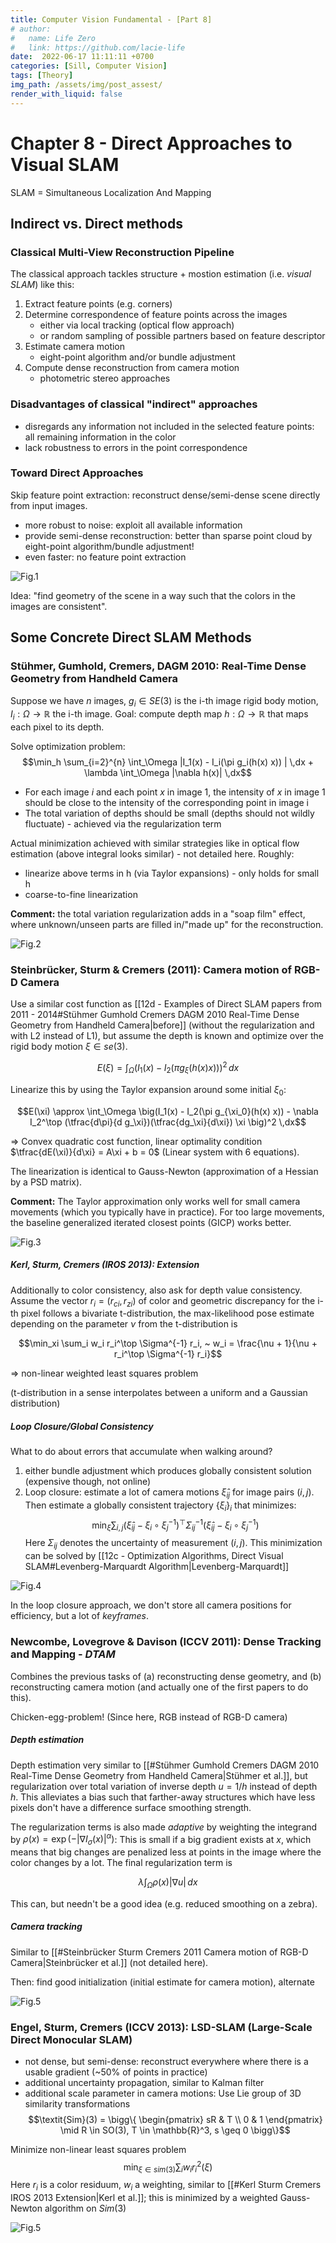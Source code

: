 ```yaml
---
title: Computer Vision Fundamental - [Part 8]
# author:
#   name: Life Zero
#   link: https://github.com/lacie-life
date:  2022-06-17 11:11:11 +0700
categories: [Sill, Computer Vision]
tags: [Theory]
img_path: /assets/img/post_assest/
render_with_liquid: false
---
```


# Chapter 8 - Direct Approaches to Visual SLAM
SLAM = Simultaneous Localization And Mapping

## Indirect vs. Direct methods
### Classical Multi-View Reconstruction Pipeline
The classical approach tackles structure + mostion estimation (i.e. *visual SLAM*) like this:

1. Extract feature points (e.g. corners)
2. Determine correspondence of feature points across the images
	- either via local tracking (optical flow approach)
	- or random sampling of possible partners based on feature descriptor
3. Estimate camera motion
	- eight-point algorithm and/or bundle adjustment
4. Compute dense reconstruction from camera motion
	- photometric stereo approaches

### Disadvantages of classical "indirect" approaches
- disregards any information not included in the selected feature points: all remaining information in the color
- lack robustness to errors in the point correspondence

### Toward Direct Approaches
Skip feature point extraction: reconstruct dense/semi-dense scene directly from input images.

- more robust to noise: exploit all available information
- provide semi-dense reconstruction: better than sparse point cloud by eight-point algorithm/bundle adjustment!
- even faster: no feature point extraction

![Fig.1](https://github.com/lacie-life/lacie-life.github.io/blob/main/assets/img/post_assest/feature-based-vs-direct.png?raw=true)

Idea: "find geometry of the scene in a way such that the colors in the images are consistent".

## Some Concrete Direct SLAM Methods

### Stühmer, Gumhold, Cremers, DAGM 2010: Real-Time Dense Geometry from Handheld Camera
Suppose we have $n$ images, $g_i \in SE(3)$ is the i-th image rigid body motion, $I_i: \Omega \to \mathbb{R}$ the i-th image. Goal: compute depth map $h: \Omega \to \mathbb{R}$ that maps each pixel to its depth.

Solve optimization problem:
$$\min_h \sum_{i=2}^{n} \int_\Omega |I_1(x) - I_i(\pi g_i(h(x) x)) | \,dx + \lambda \int_\Omega |\nabla h(x)| \,dx$$

- For each image $i$ and each point $x$ in image 1, the intensity of $x$ in image 1 should be close to the intensity of the corresponding point in image i
- The total variation of depths should be small (depths should not wildly fluctuate) - achieved via the regularization term

Actual minimization achieved with similar strategies like in optical flow estimation (above integral looks similar) - not detailed here. Roughly:
- linearize above terms in h (via Taylor expansions) - only holds for small h
- coarse-to-fine linearization

**Comment:** the total variation regularization adds in a "soap film" effect, where unknown/unseen parts are filled in/"made up" for the reconstruction.

![Fig.2](https://github.com/lacie-life/lacie-life.github.io/blob/main/assets/img/post_assest/plant-reconstruction.png?raw=true)

### Steinbrücker, Sturm & Cremers (2011): Camera motion of RGB-D Camera
Use a similar cost function as [[12d - Examples of Direct SLAM papers from 2011 - 2014#Stühmer Gumhold Cremers DAGM 2010 Real-Time Dense Geometry from Handheld Camera|before]] (without the regularization and with L2 instead of L1), but assume the depth is known and optimize over the rigid body motion $\xi \in se(3)$.

$$E(\xi) = \int_\Omega \big(I_1(x) - I_2(\pi g_{\xi}(h(x) x))\big)^2 \,dx$$

Linearize this by using the Taylor expansion around some initial $\xi_0$:

$$E(\xi) \approx \int_\Omega \big(I_1(x) - I_2(\pi g_{\xi_0}(h(x) x)) - \nabla I_2^\top (\tfrac{d\pi}{d g_\xi})(\tfrac{dg_\xi}{d\xi}) \xi \big)^2 \,dx$$

=> Convex quadratic cost function, linear optimality condition $\tfrac{dE(\xi)}{d\xi} = A\xi + b = 0$ (Linear system with 6 equations).

The linearization is identical to Gauss-Newton (approximation of a Hessian by a PSD matrix).

**Comment:** The Taylor approximation only works well for small camera movements (which you typically have in practice). For too large movements, the baseline generalized iterated closest points (GICP) works better.

![Fig.3](https://github.com/lacie-life/lacie-life.github.io/blob/main/assets/img/post_assest/rgb-d-tracking.png?raw=true)


##### Kerl, Sturm, Cremers (IROS 2013): Extension
Additionally to color consistency, also ask for depth value consistency. Assume the vector $r_i = (r_{ci}, r_{zi})$ of color and geometric discrepancy for the i-th pixel follows a bivariate t-distribution, the max-likelihood pose estimate depending on the parameter $\nu$ from the t-distribution is

$$\min_xi \sum_i w_i r_i^\top \Sigma^{-1} r_i, ~
w_i = \frac{\nu + 1}{\nu + r_i^\top \Sigma^{-1} r_i}$$

=> non-linear weighted least squares problem

(t-distribution in a sense interpolates between a uniform and a Gaussian distribution)


##### Loop Closure/Global Consistency
What to do about errors that accumulate when walking around?
1. either bundle adjustment which produces globally consistent solution (expensive though, not online)
2. Loop closure: estimate a lot of camera motions $\hat{\xi}_{ij}$ for image pairs $(i, j)$. Then estimate a globally consistent trajectory $\{\xi_i\}_{i}$ that minimizes: $$\min_\xi \sum_{i,j} (\hat{\xi}_{ij} - \xi_i \circ \xi_j^{-1})^\top \Sigma_{ij}^{-1} (\hat{\xi}_{ij} - \xi_i \circ \xi_j^{-1})$$ Here $\Sigma_{ij}$ denotes the uncertainty of measurement $(i, j)$. This minimization can be solved by [[12c - Optimization Algorithms, Direct Visual SLAM#Levenberg-Marquardt Algorithm|Levenberg-Marquardt]]

![Fig.4](https://github.com/lacie-life/lacie-life.github.io/blob/main/assets/img/post_assest/loop-closure.png?raw=true)

In the loop closure approach, we don't store all camera positions for efficiency, but a lot of *keyframes*.


### Newcombe, Lovegrove & Davison (ICCV 2011): Dense Tracking and Mapping - *DTAM*
Combines the previous tasks of (a) reconstructing dense geometry, and (b) reconstructing camera motion (and actually one of the first papers to do this).

Chicken-egg-problem! (Since here, RGB instead of RGB-D camera)

##### Depth estimation
Depth estimation very similar to [[#Stühmer Gumhold Cremers DAGM 2010 Real-Time Dense Geometry from Handheld Camera|Stühmer et al.]], but regularization over total variation of inverse depth $u=1/h$ instead of depth $h$. This alleviates a bias such that farther-away structures which have less pixels don't have a difference surface smoothing strength.

The regularization terms is also made *adaptive* by weighting the integrand by $\rho(x) = \exp(-|\nabla I_\sigma(x)|^\alpha)$: This is small if a big gradient exists at $x$, which means that big changes are penalized less at points in the image where the color changes by a lot. The final regularization term is 

$$\lambda \int_\Omega \rho(x) |\nabla u| \,dx$$

This can, but needn't be a good idea (e.g. reduced smoothing on a zebra).

##### Camera tracking
Similar to [[#Steinbrücker Sturm Cremers 2011 Camera motion of RGB-D Camera|Steinbrücker et al.]] (not detailed here).

Then: find good initialization (initial estimate for camera motion), alternate

![Fig.5](https://github.com/lacie-life/lacie-life.github.io/blob/main/assets/img/post_assest/DTAM-car.png?raw=true)


### Engel, Sturm, Cremers (ICCV 2013): LSD-SLAM (Large-Scale Direct Monocular SLAM)
- not dense, but semi-dense: reconstruct everywhere where there is a usable gradient (~50% of points in practice)
- additional uncertainty propagation, similar to Kalman filter
- additional scale parameter in camera motions: Use Lie group of 3D similarity transformations $$\textit{Sim}(3) = \bigg\{ \begin{pmatrix} sR & T \\ 0 & 1 \end{pmatrix} \mid R \in SO(3), T \in \mathbb{R}^3, s \geq 0 \bigg\}$$

Minimize non-linear least squares problem
$$\min_{\xi \in \textit{sim}(3)} \sum_i w_i r_i^2(\xi)$$
Here $r_i$ is a color residuum, $w_i$ a weighting, similar to [[#Kerl Sturm Cremers IROS 2013 Extension|Kerl et al.]]; this is minimized by a weighted Gauss-Newton algorithm on $\textit{Sim}(3)$

![Fig.5](https://github.com/lacie-life/lacie-life.github.io/blob/main/assets/img/post_assest/LSD-SLAM.png?raw=true)
